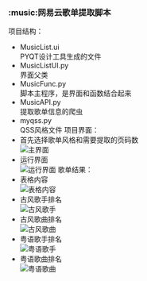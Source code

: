 ### :music:网易云歌单提取脚本
项目结构：
- MusicList.ui
</br>PYQT设计工具生成的文件
- MusicListUI.py
</br>界面父类
- MusicFunc.py
</br>脚本主程序，是界面和函数结合起来
- MusicAPI.py
</br>提取歌单信息的爬虫
- myqss.py
</br>QSS风格文件
项目界面：
- 首先选择歌单风格和需要提取的页码数</br>
![主界面](https://github.com/Hopetree/MyTools/blob/master/Music163List/docs/001.png)
- 运行界面</br>
![运行界面](https://github.com/Hopetree/MyTools/blob/master/Music163List/docs/002.png)
歌单结果：
- 表格内容</br>
![表格内容](https://github.com/Hopetree/MyTools/blob/master/Music163List/docs/003.png)
- 古风歌手排名</br>
![古风歌手](https://github.com/Hopetree/MyTools/blob/master/Music163List/docs/gfsinger.png)
- 古风歌曲排名</br>
![古风歌曲](https://github.com/Hopetree/MyTools/blob/master/Music163List/docs/gfsong.png)
- 粤语歌手排名</br>
![粤语歌手](https://github.com/Hopetree/MyTools/blob/master/Music163List/docs/singer.png)
- 粤语歌曲排名</br>
![粤语歌曲](https://github.com/Hopetree/MyTools/blob/master/Music163List/docs/song.png)






